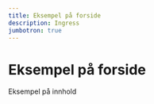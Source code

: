 ```yaml
---
title: Eksempel på forside
description: Ingress
jumbotron: true
---
```


# Eksempel på forside

Eksempel på innhold